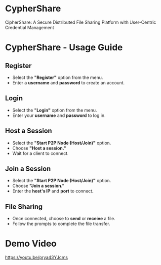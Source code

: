 # CypherShare
 CipherShare: A Secure Distributed File Sharing Platform with User-Centric  Credential Management

# CypherShare - Usage Guide

## Register
- Select the **"Register"** option from the menu.  
- Enter a **username** and **password** to create an account.

## Login
- Select the **"Login"** option from the menu.  
- Enter your **username** and **password** to log in.

## Host a Session
- Select the **"Start P2P Node (Host/Join)"** option.  
- Choose **"Host a session."**  
- Wait for a client to connect.

## Join a Session
- Select the **"Start P2P Node (Host/Join)"** option.  
- Choose **"Join a session."**  
- Enter the **host's IP** and **port** to connect.

## File Sharing
- Once connected, choose to **send** or **receive** a file.  
- Follow the prompts to complete the file transfer.

# Demo Video
https://youtu.be/prya43YJcms
